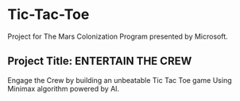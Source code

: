 # Tic-Tac-Toe
Project for The Mars Colonization Program presented by Microsoft.

## Project Title: ENTERTAIN THE CREW
Engage the Crew by building an unbeatable Tic Tac Toe game Using Minimax algorithm powered by AI.
